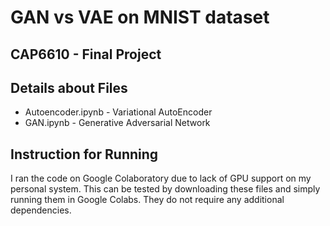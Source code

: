 # GAN vs VAE on MNIST dataset
## CAP6610 - Final Project

## Details about Files
* Autoencoder.ipynb - Variational AutoEncoder
* GAN.ipynb - Generative Adversarial Network

## Instruction for Running
I ran the code on Google Colaboratory due to lack of GPU support on my personal system. This can be tested by downloading these files and simply running them in Google Colabs. They do not require any additional dependencies.
